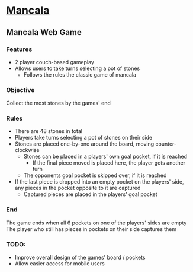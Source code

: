 # [Mancala](https://keighly.ca/projects/mancala/index.html)
## Mancala Web Game


### Features

  - 2 player couch-based gameplay
  - Allows users to take turns selecting a pot of stones
      - Follows the rules the classic game of mancala


### Objective

Collect the most stones by the games' end


### Rules

  - There are 48 stones in total
  - Players take turns selecting a pot of stones on their side
  - Stones are placed one-by-one around the board, moving counter-clockwise
      - Stones can be placed in a players' own goal pocket, if it is reached
          - If the final piece moved is placed here, the player gets another turn
      - The opponents goal pocket is skipped over, if it is reached
  - If the last piece is dropped into an empty pocket on the players' side, any pieces in the pocket opposite to it are captured
      - Captured pieces are placed in the players' goal pocket


### End

The game ends when all 6 pockets on one of the players' sides are empty
    The player who still has pieces in pockets on their side captures them




### TODO:

  - Improve overall design of the games' board / pockets
  - Allow easier access for mobile users
